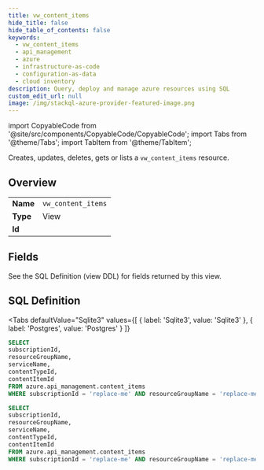 ```yaml
--- 
title: vw_content_items
hide_title: false
hide_table_of_contents: false
keywords:
  - vw_content_items
  - api_management
  - azure
  - infrastructure-as-code
  - configuration-as-data
  - cloud inventory
description: Query, deploy and manage azure resources using SQL
custom_edit_url: null
image: /img/stackql-azure-provider-featured-image.png
---
```


import CopyableCode from '@site/src/components/CopyableCode/CopyableCode';
import Tabs from '@theme/Tabs';
import TabItem from '@theme/TabItem';

Creates, updates, deletes, gets or lists a <code>vw_content_items</code> resource.

## Overview
<table><tbody>
<tr><td><b>Name</b></td><td><code>vw_content_items</code></td></tr>
<tr><td><b>Type</b></td><td>View</td></tr>
<tr><td><b>Id</b></td><td><CopyableCode code="azure.api_management.vw_content_items" /></td></tr>
</tbody></table>

## Fields

See the SQL Definition (view DDL) for fields returned by this view.

## SQL Definition

<Tabs
defaultValue="Sqlite3"
values={[
{ label: 'Sqlite3', value: 'Sqlite3' },
{ label: 'Postgres', value: 'Postgres' }
]}
>
<TabItem value="Sqlite3">

```sql
SELECT
subscriptionId,
resourceGroupName,
serviceName,
contentTypeId,
contentItemId
FROM azure.api_management.content_items
WHERE subscriptionId = 'replace-me' AND resourceGroupName = 'replace-me' AND serviceName = 'replace-me' AND contentTypeId = 'replace-me';
```

</TabItem>
<TabItem value="Postgres">

```sql
SELECT
subscriptionId,
resourceGroupName,
serviceName,
contentTypeId,
contentItemId
FROM azure.api_management.content_items
WHERE subscriptionId = 'replace-me' AND resourceGroupName = 'replace-me' AND serviceName = 'replace-me' AND contentTypeId = 'replace-me';
```

</TabItem>
</Tabs>
